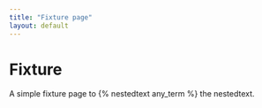 ```yaml
---
title: "Fixture page"
layout: default
---
```


# Fixture

A simple fixture page to {% nestedtext any_term %} the nestedtext.
